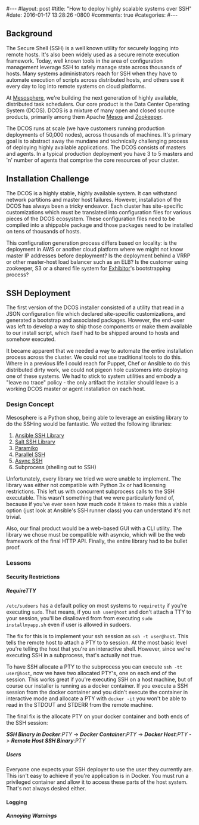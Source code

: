 #---
#layout: post
#title: "How to deploy highly scalable systems over SSH"
#date: 2016-01-17 13:28:26 -0800
#comments: true
#categories: 
#---
## Background
The Secure Shell (SSH) is a well known utility for securely logging into remote hosts. It's also been widely used as a secure remote execution framework. Today, well known tools in the area of configuration management leverage SSH to safely manage state across thousands of hosts. Many systems administrators reach for SSH when they have to automate execution of scripts across distributed hosts, and others use it every day to log into remote systems on cloud platforms. 

At [Mesosphere](https://mesosphere.com/), we're building the next generation of highly available, distributed task schedulers. Our core product is the Data Center Operating System (DCOS). DCOS is a mixture of many open and closed source products, primarily among them Apache [Mesos](http://mesos.apache.org/) and [Zookeeper](https://zookeeper.apache.org/). 

The DCOS runs at scale (we have customers running production deployments of 50,000 nodes), across thousands of machines. It's primary goal is to abstract away the mundane and technically challenging process of deploying highly available applications. The DCOS consists of masters and agents. In a typical production deployment you have 3 to 5 masters and 'n' number of agents that comprise the core resources of your cluster.

## Installation Challenge
The DCOS is a highly stable, highly available system. It can withstand network partitions and master host failures. However, installation of the DCOS has always been a tricky endeavor. Each cluster has site-specific customizations which must be translated into configuration files for various pieces of the DCOS ecosystem. These configuration files need to be compiled into a shippable package and those packages need to be installed on tens of thousands of hosts.

This configuration generation process differs based on locality: is the deployment in AWS or another cloud platform where we might not know master IP addresses before deployment? Is the deployment behind a VRRP or other master-host load balancer such as an ELB? Is the customer using zookeeper, S3 or a shared file system for [Exhibitor](https://github.com/Netflix/exhibitor)'s bootstrapping process? 

## SSH Deployment
The first version of the DCOS installer consisted of a utility that read in a JSON configuration file which declared site-specific customizations, and generated a bootstrap and associated packages. However, the end-user was left to develop a way to ship those components or make them available to our install script, which itself had to be shipped around to hosts and somehow executed. 

It became apparent that we needed a way to automate the entire installation process across the cluster. We could not use traditional tools to do this. Where in a previous life I could reach for Puppet, Chef or Ansible to do this distributed dirty work, we could not pigeon hole customers into deploying one of these systems. We had to stick to system utilities and embody a "leave no trace" policy - the only artifact the installer should leave is a working DCOS master or agent installation on each host. 

### Design Concept
Mesosphere is a Python shop, being able to leverage an existing library to do the SSHing would be fantastic. We vetted the following libraries:

1. [Ansible SSH Library](https://github.com/ansible/ansible)
2. [Salt SSH Library](https://docs.saltstack.com/en/latest/topics/ssh/)
3. [Paramiko](http://www.paramiko.org/)
4. [Parallel SSH](https://pypi.python.org/pypi/parallel-ssh)
5. [Async SSH](http://asyncssh.readthedocs.org/en/latest/)
6. Subprocess (shelling out to SSH)

Unfortunately, every library we tried we were unable to implement. The library was either not compatible with Python 3x or had licensing restrictions. This left us with concurrent subprocess calls to the SSH executable. This wasn't something that we were particularly fond of, because if you've ever seen how much code it takes to make this a viable option (just look at Ansible's SSH runner class) you can understand it's not trivial. 

Also, our final product would be a web-based GUI with a CLI utility. The library we chose must be compatible with asyncio, which will be the web framework of the final HTTP API. Finally, the entire library had to be bullet proof. 
 
### Lessons
#### Security Restrictions
##### RequireTTY
```/etc/sudoers``` has a default policy on most systems to ```requiretty``` if you're executing ```sudo```. That means, if you ```ssh user@host``` and don't attach a TTY to your session, you'll be disallowed from from executing ```sudo installmyapp.sh``` even if user is allowed in sudoers. 

The fix for this is to implement your ssh session as ```ssh -t user@host```. This tells the remote host to attach a PTY to to session. At the most basic level you're telling the host that you're an interactive shell. However, since we're executing SSH in a subprocess, that's actually not true. 

To have SSH allocate a PTY to the subprocess you can execute ```ssh -tt user@host```, now we have two allocated PTY's, one on each end of the session. This works great if you're executing SSH on a host machine, but of course our installer is running as a docker container. If you execute a SSH session from the docker container and you didn't execute the container in interactive mode and allocate a PTY with ```docker -it``` you won't be able to read in the STDOUT and STDERR from the remote machine. 

The final fix is the allocate PTY on your docker container and both ends of the SSH session: 

***SSH Binary in Docker***:*PTY* -> ***Docker Container***:*PTY* -> ***Docker Host***:*PTY* -> ***Remote Host SSH Binary***:*PTY*

##### Users
Everyone one expects your SSH deployer to use the user they currently are. This isn't easy to achieve if you're application is in Docker. You must run a privileged container and allow it to access these parts of the host system. That's not always desired either.
#### Logging
##### Annoying Warnings
